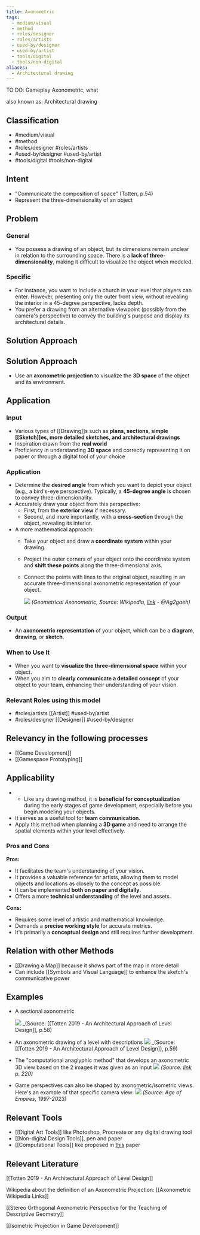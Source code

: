 ```yaml
---
title: Axonometric
tags:
  - medium/visual
  - method
  - roles/designer
  - roles/artists
  - used-by/designer
  - used-by/artist
  - tools/digital
  - tools/non-digital
aliases:
  - Architectural drawing
---
```

TO DO: Gameplay Axonometric, what 

also known as: Architectural drawing

## Classification
- #medium/visual 
- #method 
- #roles/designer #roles/artists 
- #used-by/designer #used-by/artist 
- #tools/digital #tools/non-digital 

## Intent

- "Communicate the composition of space" (Totten, p.54)
- Represent the three-dimensionality of an object

## Problem

### General

- You possess a drawing of an object, but its dimensions remain unclear in relation to the surrounding space. There is a **lack of three-dimensionality**, making it difficult to visualize the object when modeled.

### Specific

- For instance, you want to include a church in your level that players can enter. However, presenting only the outer front view, without revealing the interior in a 45-degree perspective, lacks depth.
- You prefer a drawing from an alternative viewpoint (possibly from the camera's perspective) to convey the building's purpose and display its architectural details.

## Solution Approach

## Solution Approach

- Use an **axonometric projection** to visualize the **3D space** of the object and its environment.

## Application

### Input

- Various types of [[Drawing]]s such as **plans, sections, simple [[Sketch]]es, more detailed sketches, and architectural drawings**
- Inspiration drawn from the **real world**
- Proficiency in understanding **3D space** and correctly representing it on paper or through a digital tool of your choice

### Application

- Determine the **desired angle** from which you want to depict your object (e.g., a bird's-eye perspective). Typically, a **45-degree angle** is chosen to convey three-dimensionality.
- Accurately draw your object from this perspective:
    - First, from the **exterior view** if necessary.
    - Second, and more importantly, with a **cross-section** through the object, revealing its interior.
- A more mathematical approach:
    - Take your object and draw a **coordinate system** within your drawing.
    - Project the outer corners of your object onto the coordinate system and **shift these points** along the three-dimensional axis.
    - Connect the points with lines to the original object, resulting in an accurate three-dimensional axonometric representation of your object.
	  
	  ![](assets/axonometric.png)
	  _(Geometrical Axonometric, Source: Wikipedia, [link](https://de.wikipedia.org/wiki/Axonometrie#/media/Datei:Haus-karo-axonometrie.svg) - @Ag2gaeh)_

### Output

- An **axonometric representation** of your object, which can be a **diagram**, **drawing**, or **sketch**.

### When to Use It

- When you want to **visualize the three-dimensional space** within your object.
- When you aim to **clearly communicate a detailed concept** of your object to your team, enhancing their understanding of your vision.

### Relevant Roles using this model
- #roles/artists [[Artist]] #used-by/artist 
- #roles/designer [[Designer]] #used-by/designer 

## Relevancy in the following processes
- [[Game Development]]
- [[Gamespace Prototyping]]
## Applicability

- - Like any drawing method, it is **beneficial for conceptualization** during the early stages of game development, especially before you begin modeling your objects.
- It serves as a useful tool for **team communication**.
- Apply this method when planning a **3D game** and need to arrange the spatial elements within your level effectively.

### Pros and Cons

**Pros:**
- It facilitates the team's understanding of your vision.
- It provides a valuable reference for artists, allowing them to model objects and locations as closely to the concept as possible.
- It can be implemented **both on paper and digitally**.
- Offers a more **technical understanding** of the level and assets.

**Cons:**
- Requires some level of artistic and mathematical knowledge.
- Demands a **precise working style** for accurate metrics.
- It's primarily a **conceptual design** and still requires further development.

## Relation with other Methods
- [[Drawing a Map]] because it shows part of the map in more detail
- Can include [[Symbols and Visual Language]] to enhance the sketch's communicative power

## Examples
- A sectional axonometric

  ![](assets/sectionalaxonometric.png)
  _(Source: [[Totten 2019 - An Architectural Approach of Level Design]], p.58)
  
- An axonometric drawing of a level with descriptions
![](assets/axonometricdrawing.png)
 _(Source: [[Totten 2019 - An Architectural Approach of Level Design]], p.59)

- The "computational anaglyphic method" that develops an axonometric 3D view based on the 2 images it was given as an input
  ![](assets/axonometricplane.png)
  _(Source: [link](Stereo_Orthogonal_Axonometric_Perspective.pdf) p. 220)_

- Game perspectives can also be shaped by axonometric/isometric views. Here's an example of that specific camera view:
  ![](assets/ageofempires.png)
  _(Source: Age of Empires, 1997-2023)_

## Relevant Tools
- [[Digital Art Tools]] like Photoshop, Procreate or any digital drawing tool
- [[Non-digital Design Tools]], pen and paper
- [[Computational Tools]] like proposed in [this](Stereo_Orthogonal_Axonometric_Perspective.pdf) paper

## Relevant Literature

[[Totten 2019 - An Architectural Approach of Level Design]]

Wikipedia about the definition of an Axonometric Projection: [[Axonometric Wikipedia Links]]

[[Stereo Orthogonal Axonometric Perspective for the Teaching of Descriptive Geometry]]

[[Isometric Projection in Game Development]]
